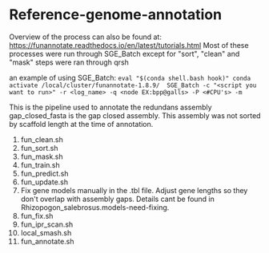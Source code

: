 # Reference-genome-annotation
Overview of the process can also be found at: https://funannotate.readthedocs.io/en/latest/tutorials.html Most of these processes were run through SGE_Batch except for "sort", "clean" and "mask" steps were ran through qrsh

an example of using SGE_Batch: `eval "$(conda shell.bash hook)" conda activate /local/cluster/funannotate-1.8.9/ 
SGE_Batch -c "<script you want to run>" -r <log_name> -q <node EX:bpp@galls> -P <#CPU's> -m`

This is the pipeline used to annotate the redundans assembly
gap_closed_fasta is the gap closed assembly. This assembly was not sorted by scaffold length at the time of annotation.

1) fun_clean.sh
2) fun_sort.sh
3) fun_mask.sh
4) fun_train.sh
5) fun_predict.sh
6) fun_update.sh
7) Fix gene models manually in the .tbl file. Adjust gene lengths so they don't overlap with assembly gaps. Details cant be found in Rhizopogon_salebrosus.models-need-fixing. 
8) fun_fix.sh
9) fun_ipr_scan.sh
10) local_smash.sh
11) fun_annotate.sh




